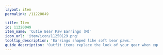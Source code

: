 ```yaml
---
layout: item
permalink: /11220049

title: Item
id: 11220049
item_name: 'Cutie Bear Paw Earrings (M)'
icon_url: 'item/icon/11250129.png'
tooltip_description: 'Earrings shaped like soft bear paws.'
guide_description: 'Outfit items replace the look of your gear when equipped.'
---
```

